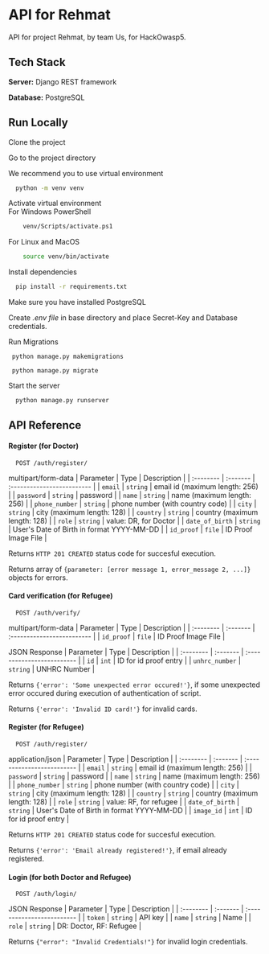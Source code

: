 
# API for Rehmat

API for project Rehmat, by team Us, for HackOwasp5.




## Tech Stack

**Server:** Django REST framework

**Database:** PostgreSQL



  
## Run Locally


Clone the project


Go to the project directory


We recommend you to use virtual environment

```bash
  python -m venv venv
```

Activate virtual environment   
For Windows PowerShell
```bash
    venv/Scripts/activate.ps1
```
For Linux and MacOS
```bash
    source venv/bin/activate
```

Install dependencies

```bash
  pip install -r requirements.txt
```

Make sure you have installed PostgreSQL

Create *.env file* in base directory and place Secret-Key and Database credentials.

Run Migrations

```
 python manage.py makemigrations
```
```
 python manage.py migrate
```

Start the server

```bash
  python manage.py runserver
```



## API Reference

#### Register (for Doctor)

```http
  POST /auth/register/
```
multipart/form-data
| Parameter | Type     | Description                |
| :-------- | :------- | :------------------------- |
| `email` | `string` | email id (maximum length: 256) |
| `password` | `string` | password | 
| `name` | `string` | name (maximum length: 256) |
| `phone_number` | `string` | phone number (with country code) | 
| `city` | `string` | city (maximum length: 128) | 
| `country` | `string` | country (maximum length: 128) |
| `role` | `string` | value: DR, for Doctor |
| `date_of_birth` | `string` | User's Date of Birth in format YYYY-MM-DD |
| `id_proof` | `file` | ID Proof Image File |

Returns `HTTP 201 CREATED` status code for succesful execution.

Returns array of `{parameter: [error message 1, error_message 2, ...]}` objects for errors.


#### Card verification (for Refugee)

```http
  POST /auth/verify/
```
multipart/form-data
| Parameter | Type     | Description                |
| :-------- | :------- | :------------------------- |
| `id_proof` | `file` | ID Proof Image File |

JSON Response
| Parameter | Type     | Description                |
| :-------- | :------- | :------------------------- |
| `id` | `int` | ID for id proof entry |
| `unhrc_number` | `string` | UNHRC Number |

Returns `{'error': 'Some unexpected error occured!'}`, if some unexpected error occured during execution of authentication of script.

Returns `{'error': 'Invalid ID card!'}` for invalid cards.


#### Register (for Refugee)

```http
  POST /auth/register/
```
application/json
| Parameter | Type     | Description                |
| :-------- | :------- | :------------------------- |
| `email` | `string` | email id (maximum length: 256) |
| `password` | `string` | password | 
| `name` | `string` | name (maximum length: 256) |
| `phone_number` | `string` | phone number (with country code) |
| `city` | `string` | city (maximum length: 128) | 
| `country` | `string` | country (maximum length: 128) |
| `role` | `string` | value: RF, for refugee |
| `date_of_birth` | `string` | User's Date of Birth in format YYYY-MM-DD |
| `image_id` | `int` | ID for id proof entry |

Returns `HTTP 201 CREATED` status code for succesful execution.

Returns `{'error': 'Email already registered!'}`, if email already registered.


#### Login (for both Doctor and Refugee)

```http
  POST /auth/login/
```
JSON Response
| Parameter | Type     | Description                |
| :-------- | :------- | :------------------------- |
| `token` | `string` | API key |
| `name` | `string` | Name |
| `role` | `string` | DR: Doctor, RF: Refugee |

Returns `{"error": "Invalid Credentials!"}` for invalid login credentials.
